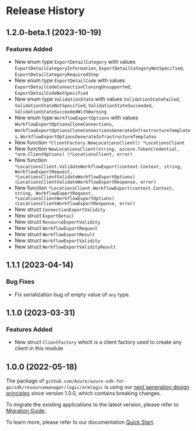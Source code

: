 # Release History

## 1.2.0-beta.1 (2023-10-19)
### Features Added

- New enum type `ExportDetailCategory` with values `ExportDetailCategoryInformation`, `ExportDetailCategoryNotSpecified`, `ExportDetailCategoryRequiredStep`
- New enum type `ExportDetailCode` with values `ExportDetailCodeConnectionCloningUnsupported`, `ExportDetailCodeNotSpecified`
- New enum type `ValidationState` with values `ValidationStateFailed`, `ValidationStateNotSpecified`, `ValidationStateSucceeded`, `ValidationStateSucceededWithWarning`
- New enum type `WorkflowExportOptions` with values `WorkflowExportOptionsCloneConnections`, `WorkflowExportOptionsCloneConnectionsGenerateInfrastructureTemplates`, `WorkflowExportOptionsGenerateInfrastructureTemplates`
- New function `*ClientFactory.NewLocationsClient() *LocationsClient`
- New function `NewLocationsClient(string, azcore.TokenCredential, *arm.ClientOptions) (*LocationsClient, error)`
- New function `*LocationsClient.ValidateWorkflowExport(context.Context, string, WorkflowExportRequest, *LocationsClientValidateWorkflowExportOptions) (LocationsClientValidateWorkflowExportResponse, error)`
- New function `*LocationsClient.WorkflowExport(context.Context, string, WorkflowExportRequest, *LocationsClientWorkflowExportOptions) (LocationsClientWorkflowExportResponse, error)`
- New struct `ConnectionExportValidity`
- New struct `ExportDetail`
- New struct `ResourceExportValidity`
- New struct `WorkflowExportRequest`
- New struct `WorkflowExportResult`
- New struct `WorkflowExportValidity`
- New struct `WorkflowExportValidityResult`


## 1.1.1 (2023-04-14)
### Bug Fixes

- Fix serialization bug of empty value of `any` type.


## 1.1.0 (2023-03-31)
### Features Added

- New struct `ClientFactory` which is a client factory used to create any client in this module


## 1.0.0 (2022-05-18)

The package of `github.com/Azure/azure-sdk-for-go/sdk/resourcemanager/logic/armlogic` is using our [next generation design principles](https://azure.github.io/azure-sdk/general_introduction.html) since version 1.0.0, which contains breaking changes.

To migrate the existing applications to the latest version, please refer to [Migration Guide](https://aka.ms/azsdk/go/mgmt/migration).

To learn more, please refer to our documentation [Quick Start](https://aka.ms/azsdk/go/mgmt).